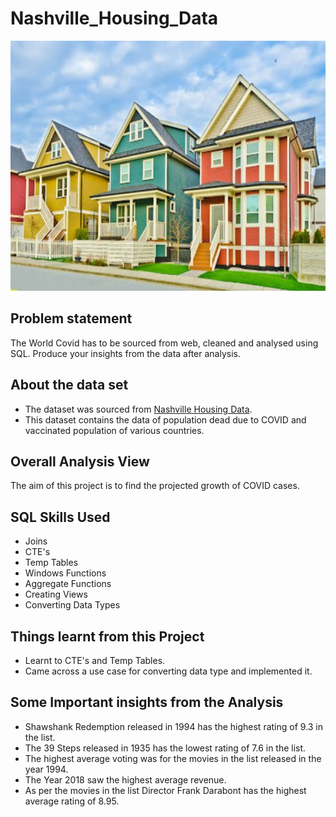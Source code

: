 # Nashville_Housing_Data

<p align="center">
 <img src='https://github.com/shrikrishnau/Portfolio/blob/main/images/house.jpg?raw=true' width="900", height="400">

</p>

## Problem statement
The World Covid has to be sourced from web, cleaned and analysed using SQL. Produce your insights from the data after analysis.


## About the data set
* The dataset was sourced from [Nashville Housing Data](https://www.kaggle.com/datasets/tmthyjames/nashville-housing-data).
* This dataset contains the data of population dead due to COVID and vaccinated population of various countries.


## Overall Analysis View
The aim of this project is to find the projected growth of COVID cases.

## SQL Skills Used
* Joins
* CTE's
* Temp Tables
* Windows Functions
* Aggregate Functions
* Creating Views
* Converting Data Types

## Things learnt from this Project 
* Learnt to CTE's and Temp Tables.
* Came across a use case for converting data type and implemented it. 

## Some Important insights from the Analysis

* Shawshank Redemption released in 1994 has the highest rating of 9.3 in the list.
* The 39 Steps released in 1935 has the lowest rating of 7.6 in the list.
* The highest average voting was for the movies in the list released in the year 1994.
* The Year 2018 saw the highest average revenue.
* As per the movies in the list Director Frank Darabont has the highest average rating of 8.95.




